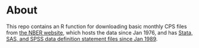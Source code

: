 # About

This repo contains an R function for downloading basic monthly CPS files from [the NBER website](http://www.nber.org/data/cps_basic.html), which hosts the data since Jan 1976, and has [Stata, SAS, and SPSS data definition statement files since Jan 1989](http://www.nber.org/data/cps_basic_progs.html).

